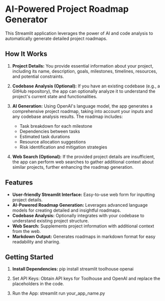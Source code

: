 # AI-Powered Project Roadmap Generator

This Streamlit application leverages the power of AI and code analysis to automatically generate detailed project roadmaps.

## How It Works

1. **Project Details:** You provide essential information about your project, including its name, description, goals, milestones, timelines, resources, and potential constraints.

2. **Codebase Analysis (Optional):** If you have an existing codebase (e.g., a GitHub repository), the app can optionally analyze it to understand the project's current state and functionalities.

3. **AI Generation:** Using OpenAI's language model, the app generates a comprehensive project roadmap, taking into account your inputs and any codebase analysis results. The roadmap includes:

    * Task breakdown for each milestone
    * Dependencies between tasks
    * Estimated task durations
    * Resource allocation suggestions
    * Risk identification and mitigation strategies

4. **Web Search (Optional):** If the provided project details are insufficient, the app can perform web searches to gather additional context about similar projects, further enhancing the roadmap generation.

## Features

* **User-friendly Streamlit Interface:** Easy-to-use web form for inputting project details.
* **AI-Powered Roadmap Generation:** Leverages advanced language models for creating detailed and insightful roadmaps.
* **Codebase Analysis:** Optionally integrates with your codebase to understand existing project structure.
* **Web Search:** Supplements project information with additional context from the web.
* **Markdown Output:** Generates roadmaps in markdown format for easy readability and sharing.

## Getting Started

1. **Install Dependencies:** 
   pip install streamlit toolhouse openai

   
 2. Set API Keys: Obtain API keys for Toolhouse and OpenAI and replace the placeholders in the code.

 3. Run the App:
    streamlit run your_app_name.py